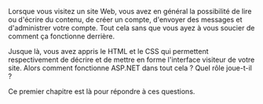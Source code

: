 Lorsque vous visitez un site Web, vous avez en général la possibilité de lire ou d'écrire du contenu, de créer un compte, d'envoyer des messages et d'administrer votre compte. Tout cela sans que vous ayez à vous soucier de comment ça fonctionne derrière.

Jusque là, vous avez appris le HTML et le CSS qui permettent respectivement de décrire et de mettre en forme l'interface visiteur de votre site. Alors comment fonctionne ASP.NET dans tout cela ? Quel rôle joue-t-il ?

Ce premier chapitre est là pour répondre à ces questions.
